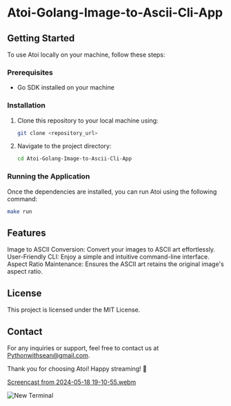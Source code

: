 # Atoi-Golang-Image-to-Ascii-Cli-App

## Getting Started

To use Atoi locally on your machine, follow these steps:

### Prerequisites

- Go SDK installed on your machine

### Installation

1. Clone this repository to your local machine using:

    ```bash
    git clone <repository_url>
    ```

2. Navigate to the project directory:

    ```bash
    cd Atoi-Golang-Image-to-Ascii-Cli-App
    ```

### Running the Application

Once the dependencies are installed, you can run Atoi using the following command:

```bash
make run
```


## Features

Image to ASCII Conversion: Convert your images to ASCII art effortlessly.
User-Friendly CLI: Enjoy a simple and intuitive command-line interface.
Aspect Ratio Maintenance: Ensures the ASCII art retains the original image's aspect ratio.


## License
This project is licensed under the MIT License.

## Contact
For any inquiries or support, feel free to contact us at Pythonwithsean@gmail.com.

Thank you for choosing Atoi! Happy streaming! 🎉

[Screencast from 2024-05-18 19-10-55.webm](https://github.com/Pythonwithsean/Atoi-Golang-Image-to-Ascii-Cli-App/assets/107402787/3707d5e8-aed6-45bf-8632-30d6f88ab3e2)

![New Terminal](https://github.com/Pythonwithsean/Atoi-Golang-Image-to-Ascii-Cli-App/assets/107402787/0122dbcd-6a4a-40c4-a56f-b8c9f5c972c9)

